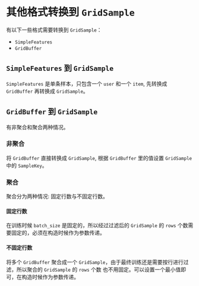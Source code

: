 # 其他格式转换到 `GridSample`

有以下一些格式需要转换到 `GridSample`：

- `SimpleFeatures`
- `GridBuffer`

## `SimpleFeatures` 到 `GridSample`

`SimpleFeatures` 是单条样本，只包含一个 `user` 和一个 `item`, 先转换成 `GridBuffer` 再转换成 `GridSample`。

## `GridBuffer` 到 `GridSample`

有非聚合和聚合两种情况。

### 非聚合

将 `GridBuffer` 直接转换成 `GridSample`, 根据 `GridBuffer` 里的值设置 `GridSample` 中的 `SampleKey`。

### 聚合

聚合分为两种情况: 固定行数与不固定行数。

#### 固定行数

在训练时候 `batch_size` 是固定的，所以经过过滤后的 `GridSample` 的 `rows` 个数需要固定的，必须在构造时候作为参数传递。

#### 不固定行数

将多个 `GridBuffer` 聚合成一个 `GridSample`，由于最终训练还是需要按行进行过滤，所以聚合的 `GridSample` 的 `rows` 个数
也不用固定。可以设置一个最小值即可，在构造时候作为参数传递。
